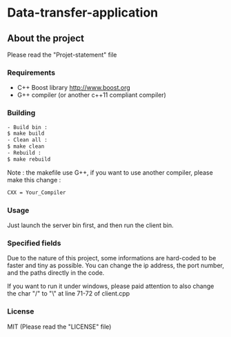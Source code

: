 # Data-transfer-application

## About the project

Please read the "Projet-statement" file

### Requirements

- C++ Boost library http://www.boost.org
- G++ compiler (or another c++11 compliant compiler)

### Building

```sh
- Build bin :
$ make build
- Clean all :
$ make clean
- Rebuild :
$ make rebuild
```

Note : the makefile use G++, if you want to use another compiler, please make this change :
```sh
CXX = Your_Compiler
```

### Usage

Just launch the server bin first, and then run the client bin.

### Specified fields

Due to the nature of this project, some informations are hard-coded to be faster and tiny as possible.
You can change the ip address, the port number, and the paths directly in the code.

If you want to run it under windows, please paid attention to also change the char "/" to "\\" at line 71-72 of client.cpp

### License

MIT (Please read the "LICENSE" file)